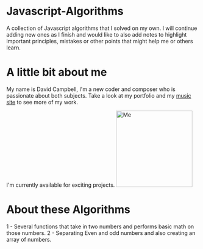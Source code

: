 # Javascript-Algorithms
A collection of Javascript algorithms that I solved on my own. I will continue adding new ones as I finish and would like to also add notes to highlight important principles, mistakes or other points that might help me or others learn.

# A little bit about me
  My name is David Campbell,  I'm a new coder and composer who is passionate about both subjects. Take a look at my portfolio and my [music site](www.davidhalcampbell.com) to see more of my work.

 I'm currently available for exciting projects. <img src="https://drive.google.com/uc?export=view&id=1cOa2jFa80NbKhmxonjvUUXQ4vtqqIkIn" alt="Me" width="200"/>

 #  About these Algorithms
 1 - Several functions that take in two numbers and performs basic math on those numbers.
 2 - Separating Even and odd numbers and also creating an array of numbers.
